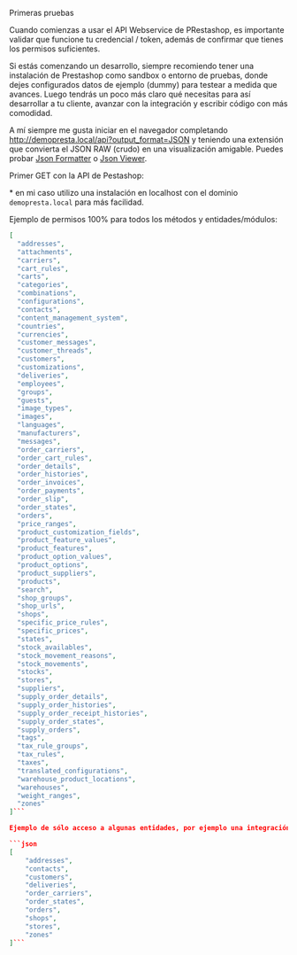 Primeras pruebas

Cuando comienzas a usar el API Webservice de PRestashop, es importante validar que funcione tu credencial / token, además de confirmar que tienes los permisos suficientes.

Si estás comenzando un desarrollo, siempre recomiendo tener una instalación de Prestashop como sandbox o entorno de pruebas, donde dejes configurados datos de ejemplo (dummy) para testear a medida que avances. Luego tendrás un poco más claro qué necesitas para así desarrollar a tu cliente, avanzar con la integración y escribir código con más comodidad.

A mí siempre me gusta iniciar en el navegador completando http://demopresta.local/api?output_format=JSON y teniendo una extensión que convierta el JSON RAW (crudo) en una visualización amigable. Puedes probar [Json Formatter](https://chrome.google.com/webstore/detail/json-formatter/bcjindcccaagfpapjjmafapmmgkkhgoa) o [Json Viewer](https://chrome.google.com/webstore/detail/json-viewer/gbmdgpbipfallnflgajpaliibnhdgobh).

Primer GET con la API de Pestashop:

\* en mi caso utilizo una instalación en localhost con el dominio `demopresta.local` para más facilidad.

Ejemplo de permisos 100% para todos los métodos y entidades/módulos:

```json
[
  "addresses",
  "attachments",
  "carriers",
  "cart_rules",
  "carts",
  "categories",
  "combinations",
  "configurations",
  "contacts",
  "content_management_system",
  "countries",
  "currencies",
  "customer_messages",
  "customer_threads",
  "customers",
  "customizations",
  "deliveries",
  "employees",
  "groups",
  "guests",
  "image_types",
  "images",
  "languages",
  "manufacturers",
  "messages",
  "order_carriers",
  "order_cart_rules",
  "order_details",
  "order_histories",
  "order_invoices",
  "order_payments",
  "order_slip",
  "order_states",
  "orders",
  "price_ranges",
  "product_customization_fields",
  "product_feature_values",
  "product_features",
  "product_option_values",
  "product_options",
  "product_suppliers",
  "products",
  "search",
  "shop_groups",
  "shop_urls",
  "shops",
  "specific_price_rules",
  "specific_prices",
  "states",
  "stock_availables",
  "stock_movement_reasons",
  "stock_movements",
  "stocks",
  "stores",
  "suppliers",
  "supply_order_details",
  "supply_order_histories",
  "supply_order_receipt_histories",
  "supply_order_states",
  "supply_orders",
  "tags",
  "tax_rule_groups",
  "tax_rules",
  "taxes",
  "translated_configurations",
  "warehouse_product_locations",
  "warehouses",
  "weight_ranges",
  "zones"
]```

Ejemplo de sólo acceso a algunas entidades, por ejemplo una integración logística, donde sólo daremos acceso un poco más restringido a:

```json
[
    "addresses",
    "contacts",
    "customers",
    "deliveries",
    "order_carriers",
    "order_states",
    "orders",
    "shops",
    "stores",
    "zones"
]```
